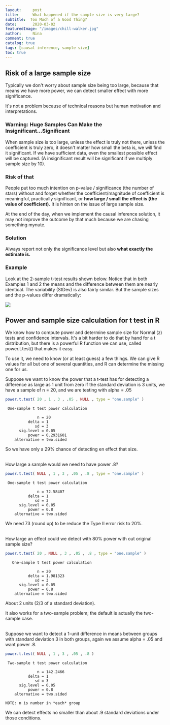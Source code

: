 ```yaml
---
layout:     post
title:      What happened if the sample size is very large?
subtitle:  Too Much of a Good Thing?
date:       2020-03-02
featuredImage: "/images/chill-walker.jpg"
author:     Nina
comment: true
catalog: true
tags: [causal inference, sample size]
toc: true
---
```




## Risk of a large sample size

Typically we don't worry about sample size being too large, because that means we have more power, we can detect smaller effect with more significance.

It's not a problem because of technical reasons but human motivation and interpretations.



### Warning: Huge Samples Can Make the Insignificant...Significant

When sample size is too large, unless the effect is truly not there, unless the coefficient is truly zero, it doesn't matter how small the beta is, we will find it significant. If we have sufficient data, even the smallest possible effect will be captured. (A insignificant result will be significant if we multiply sample size by 10).

### Risk of that

People put too much intention on p-value / significance (the number of stars) without and forget whether the coefficient/magnitude of coefficient is meaningful, practically significant, or **how large / small the effect is (the value of coefficient).**  It is hinten on the issue of large sample size.

At the end of the day, when  we implement the causal inference solution, it may not improve the outcome by that much because we are chasing something mynute.

### Solution

Always report not only the significance level but also **what exactly the estimate is.**



### Example

Look at the 2-sample t-test results shown below. Notice that in both Examples 1 and 2 the means and the difference between them are nearly identical. The variability (StDev) is also fairly similar. But the sample sizes and the p-values differ dramatically:

![](https://blog.minitab.com/hubfs/Imported_Blog_Media/ttest.jpg)





## Power and sample size calculation for t test in R

We know how to compute power and determine sample size for Normal (z) tests and confidence intervals.  It's a bit harder to do that by hand for a t distribution, but there is a powerful R function we can use, called power.t.test() that makes it easy.

To use it, we need to know (or at least guess) a few things.  We can give R values for all but one of several quantities, and R can determine the missing one for us.  

Suppose we want to know the power that a t-test has for detecting a difference as large as 1 unit from zero if the standard deviation is 3 units, we have a sample of n = 20, and we are testing with alpha = .05

```R
power.t.test( 20 , 1 , 3 , .05 , NULL , type = "one.sample" )
```

```
 One-sample t test power calculation

              n = 20
          delta = 1
             sd = 3
      sig.level = 0.05
          power = 0.2931601
    alternative = two.sided
```



So we have only a 29% chance of detecting en effect that size.



<br>How large a sample would we need to have power .8?

```R
power.t.test( NULL , 1 , 3 , .05 , .8 , type = "one.sample" )
```

```
 One-sample t test power calculation

              n = 72.58407
          delta = 1
             sd = 3
      sig.level = 0.05
          power = 0.8
    alternative = two.sided
```

We need 73 (round up) to be reduce the Type II error risk to 20%.

<br>How large an effect could we detect with 80% power with out original sample size?

```R
power.t.test( 20 , NULL , 3 , .05 , .8 , type = "one.sample" )
```

```
   One-sample t test power calculation

              n = 20
          delta = 1.981323
             sd = 3
      sig.level = 0.05
          power = 0.8
    alternative = two.sided
```

About 2 units (2/3 of a standard deviation).

It also works for a two-sample problem; the default is actually the two-sample case.

<br>Suppose we want to detect a 1-unit difference in means between groups with standard deviation 3 in both groups, again we assume alpha = .05 and want power .8.

```R
power.t.test( NULL , 1 , 3 , .05 , .8 )
```

```
 Two-sample t test power calculation

              n = 142.2466
          delta = 1
             sd = 3
      sig.level = 0.05
          power = 0.8
    alternative = two.sided

NOTE: n is number in *each* group
```

We can detect effects no smaller than about .9 standard deviations under those conditions.
